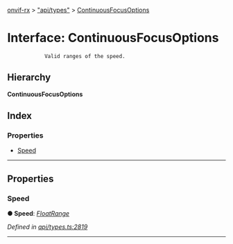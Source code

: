 [onvif-rx](../README.md) > ["api/types"](../modules/_api_types_.md) > [ContinuousFocusOptions](../interfaces/_api_types_.continuousfocusoptions.md)

# Interface: ContinuousFocusOptions

```
            Valid ranges of the speed.
```

## Hierarchy

**ContinuousFocusOptions**

## Index

### Properties

* [Speed](_api_types_.continuousfocusoptions.md#speed)

---

## Properties

<a id="speed"></a>

###  Speed

**● Speed**: *[FloatRange](_api_types_.floatrange.md)*

*Defined in [api/types.ts:2819](https://github.com/patrickmichalina/onvif-rx/blob/f117e44/src/api/types.ts#L2819)*

___

